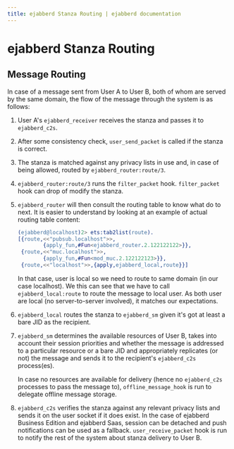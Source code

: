 ```yaml
---
title: ejabberd Stanza Routing | ejabberd documentation
---
```


# ejabberd Stanza Routing

## Message Routing

In case of a message sent from User A to User B, both of whom are
served by the same domain, the flow of the message through the system
is as follows:

1. User A's `ejabberd_receiver` receives the stanza and passes it to
   `ejabberd_c2s`.
1. After some consistency check, `user_send_packet` is called if the
   stanza is correct.
1. The stanza is matched against any privacy lists in use and, in case
   of being allowed, routed by `ejabberd_router:route/3`.
1. `ejabberd_router:route/3` runs the `filter_packet`
   hook. `filter_packet` hook can drop of modify the stanza.
1. `ejabberd_router` will then consult the routing table to know what
   do to next. It is easier to understand by looking at an example of
   actual routing table content:

   ~~~ erlang
   (ejabberd@localhost)2> ets:tab2list(route).
   [{route,<<"pubsub.localhost">>,
           {apply_fun,#Fun<ejabberd_router.2.122122122>}},
    {route,<<"muc.localhost">>,
           {apply_fun,#Fun<mod_muc.2.122122123>}},
    {route,<<"localhost">>,{apply,ejabberd_local,route}}]
   ~~~
   
   In that case, user is local so we need to route to same domain (in
   our case localhost). We this can see that we have to call
   `ejabberd_local:route` to route the message to local user. As both
   user are local (no server-to-server involved), it matches our
   expectations.

1. `ejabberd_local` routes the stanza to `ejabberd_sm` given it's got at
   least a bare JID as the recipient.

1. `ejabberd_sm` determines the available resources of User B, takes
   into account their session priorities and whether the message is
   addressed to a particular resource or a bare JID and appropriately
   replicates (or not) the message and sends it to the recipient's
   `ejabberd_c2s` process(es).

   In case no resources are available for delivery (hence no
   `ejabberd_c2s` processes to pass the message to),
   `offline_message_hook` is run to delegate offline message storage.

1. `ejabberd_c2s` verifies the stanza against any relevant privacy
   lists and sends it on the user socket if it does exist. In the case
   of ejabberd Business Edition and ejabberd Saas, session can be
   detached and push notifications can be used as a fallback.
   `user_receive_packet` hook is run to notify the rest of the system
   about stanza delivery to User B.

